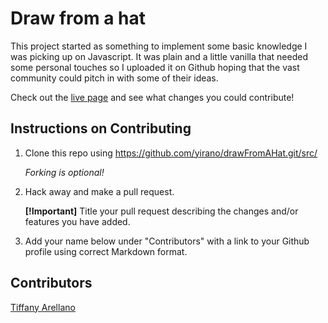# Draw from a hat

This project started as something to implement some basic knowledge I was picking up on Javascript. It was plain and a little vanilla that needed some personal touches so I uploaded it on Github hoping that the vast community could pitch in with some of their ideas. <br />

Check out the [live page](https://yirano.github.io/drawFromAHat/) and see what changes you could contribute!

## Instructions on Contributing

  1. Clone this repo using https://github.com/yirano/drawFromAHat.git/src/ <br />

      _Forking is optional!_
  2. Hack away and make a pull request. <br />
   
      **[!Important]** Title your pull request describing the changes and/or features you have added. 
  3. Add your name below under "Contributors" with a link to your Github profile using correct Markdown format.


  ## Contributors

  [Tiffany Arellano](https://github.com/yirano)
